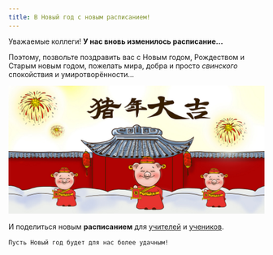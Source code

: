 ```yaml
---
title: В Новый год с новым расписанием!
---
```


Уважаемые коллеги! **У нас вновь изменилось расписание...**

Поэтому, позвольте поздравить вас с Новым годом, Рождеством и Старым новым годом, пожелать мира, добра и просто *свинского* спокойствия и умиротворённости...

![красивая новогодняя тематическая картинка](/assets/pictures/pig_2019.jpg)

И поделиться новым **расписанием** для 
[учителей](https://drive.google.com/open?id=1NPrq2vqCQGPL-M9f2XklxuEcSn8AAtbj) и 
[учеников](https://drive.google.com/open?id=1L4t3Iwx-1c6Xj6cPMK5hbUYDw3V-mk8q).

```
Пусть Новый год будет для нас более удачным!
```
